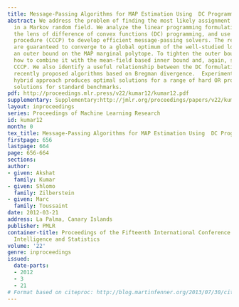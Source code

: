 ```yaml
---
title: Message-Passing Algorithms for MAP Estimation Using  DC Programming
abstract: We address the problem of finding the most likely assignment or MAP estimation
  in a Markov random field. We analyze the linear programming formulation of MAP through
  the lens of difference of convex functions (DC) programming, and use the concave-convex
  procedure (CCCP) to develop efficient message-passing solvers. The resulting algorithms
  are guaranteed to converge to a global optimum of the well-studied local polytope,
  an outer bound on the MAP marginal polytope. To tighten the outer bound, we show
  how to combine it with the mean-field based inner bound and, again, solve it using
  CCCP. We also identify a useful relationship between the DC formulations and some
  recently proposed algorithms based on Bregman divergence.  Experimentally, this
  hybrid approach produces optimal solutions for a range of hard OR problems and near-optimal
  solutions for standard benchmarks.
pdf: http://proceedings.mlr.press/v22/kumar12/kumar12.pdf
supplementary: Supplementary:http://jmlr.org/proceedings/papers/v22/kumar12/kumar12Supple.pdf
layout: inproceedings
series: Proceedings of Machine Learning Research
id: kumar12
month: 0
tex_title: Message-Passing Algorithms for MAP Estimation Using  DC Programming
firstpage: 656
lastpage: 664
page: 656-664
sections: 
author:
- given: Akshat
  family: Kumar
- given: Shlomo
  family: Zilberstein
- given: Marc
  family: Toussaint
date: 2012-03-21
address: La Palma, Canary Islands
publisher: PMLR
container-title: Proceedings of the Fifteenth International Conference on Artificial
  Intelligence and Statistics
volume: '22'
genre: inproceedings
issued:
  date-parts:
  - 2012
  - 3
  - 21
# Format based on citeproc: http://blog.martinfenner.org/2013/07/30/citeproc-yaml-for-bibliographies/
---
```

